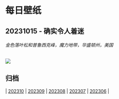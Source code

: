 # 每日壁纸

## 20231015 - 确实令人着迷

###### 金色落叶松和普鲁西克峰，魔力地带，华盛顿州，美国

![](https://www.bing.com/th?id=OHR.GoldenEnchantments_ZH-CN9686531344_UHD.jpg)

## 归档

| [202310](/202310/README.md)
| [202309](/202309/README.md)
| [202308](/202308/README.md)
| [202307](/202307/README.md)
| [202306](/202306/README.md)
|